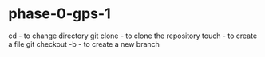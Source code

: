 # phase-0-gps-1

cd - to change directory
git clone - to clone the repository
touch - to create a file
git checkout -b - to create a new branch


